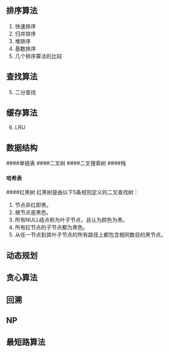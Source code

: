 ## 排序算法

 1. 快速排序
 2. 归并排序
 3. 堆排序
 4. 基数排序
 5. 几个排序算法的比较
 
## 查找算法
 5. 二分查找
 
## 缓存算法
 6. LRU

## 数据结构
####单链表
####二叉树
####二叉搜索树
####栈
#### 哈希表
####红黑树
红黑树是由以下5条规则定义的二叉查找树：
 1. 节点非红即黑。
 2. 根节点是黑色。
 3. 所有NULL结点称为叶子节点，且认为颜色为黑。
 4. 所有红节点的子节点都为黑色。
 5. 从任一节点到其叶子节点的所有路径上都包含相同数目的黑节点。

## 动态规划
## 贪心算法
## 回溯
## NP
## 最短路算法
 
